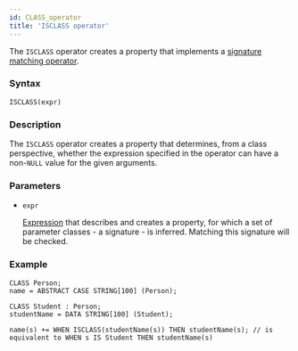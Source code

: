 ```yaml
---
id: CLASS_operator
title: 'ISCLASS operator'
---
```


The `ISCLASS` operator creates a property that implements a [signature matching operator](Property_signature_ISCLASS.md).

### Syntax

```
ISCLASS(expr) 
```

### Description

The `ISCLASS` operator creates a property that determines, from a class perspective, whether the expression specified in the operator can have a non-`NULL` value for the given arguments.

### Parameters

- `expr`

    [Expression](Expression.md) that describes and creates a property, for which a set of parameter classes - a signature - is inferred. Matching this signature will be checked.

### Example

```lsf
CLASS Person;
name = ABSTRACT CASE STRING[100] (Person);

CLASS Student : Person;
studentName = DATA STRING[100] (Student);

name(s) += WHEN ISCLASS(studentName(s)) THEN studentName(s); // is equivalent to WHEN s IS Student THEN studentName(s)
```
